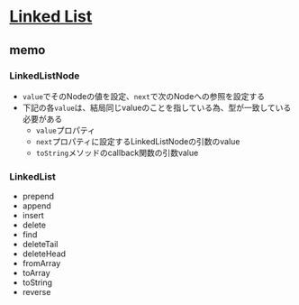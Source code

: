 # [Linked List](https://github.com/trekhleb/javascript-algorithms/tree/master/src/data-structures/linked-list)

## memo

### LinkedListNode

- `value`でそのNodeの値を設定、`next`で次のNodeへの参照を設定する
- 下記の各`value`は、結局同じvalueのことを指している為、型が一致している必要がある
    - `value`プロパティ
    - `next`プロパティに設定するLinkedListNodeの引数のvalue
    - `toString`メソッドのcallback関数の引数value

### LinkedList
- prepend
- append
- insert
- delete
- find
- deleteTail
- deleteHead
- fromArray
- toArray
- toString
- reverse
